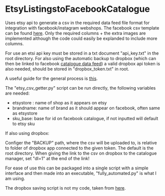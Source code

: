 # EtsyListingstoFacebookCatalogue


Uses etsy api to generate a csv in the required data feed file format for integration with facebook/instagram webshops. The facebook csv template can be found [here](https://www.facebook.com/business/help/120325381656392?id=725943027795860). Only the required columns + the extra images are implemented although the code could easily be explanded to include more columns.

For use an etsi api key must be stored in a txt document "api_key.txt" in the root directory. For also using the automatic backup to dropbox (which can then be linked to facebook [catalogue data feed](https://www.facebook.com/business/help/125074381480892?id=725943027795860)) a valid dropbox api token is also needed, should be stored in "dropbox_token.txt" in root.

A useful guide for the general process is [this](https://www.youtube.com/watch?v=uzr559BMsjQ&t=668s). 


The "etsy_csv_getter.py" script can be run directly, the following variables are needed:

* etsystore : name of shop as it appears on etsy
* brandname: name of brand as it should appear on facebook, often same as etsystore
* sku_base: base for id on facebook catalogue, if not inputted will default to etsy sku 

If also using dropbox:

Configer the "BACKUP" path, where the csv will be uploaded to, is relative to folder of dropbox app connected to the given token. The default is the root directory. When giving the link to the csv on dropbox to the catalogue manager, set "dl=1" at the end of the link!

For ease of use this can be packaged into a single script with a simple interface and then made into an executable, "fully_automated.py" is what I am using.

The dropbox saving script is not my code, taken from [here](https://gist.github.com/Keshava11/d14db1e22765e8de2670b8976f3c7efb).
